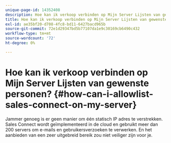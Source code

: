 ```yaml
---
unique-page-id: 14352408
description: Hoe kan ik verkoop verbinden op Mijn Server Lijsten van gewenste personen? - Marketo Docs - Productdocumentatie
title: Hoe kan ik verkoop verbinden op Mijn Server Lijsten van gewenste personen?
exl-id: ae35bf20-d708-4fc8-bd11-6427bacd965b
source-git-commit: 72e1d29347bd5b77107da1e9c30169cb6490c432
workflow-type: tm+mt
source-wordcount: '72'
ht-degree: 0%

---
```


# Hoe kan ik verkoop verbinden op Mijn Server Lijsten van gewenste personen? {#how-can-i-allowlist-sales-connect-on-my-server}

Jammer genoeg is er geen manier om één statisch IP adres te verstrekken. Sales Connect wordt geïmplementeerd in de cloud en gebruikt meer dan 200 servers om e-mails en gebruikersverzoeken te verwerken. En het aanbieden van een zeer uitgebreid bereik zou niet veiliger zijn voor je.
